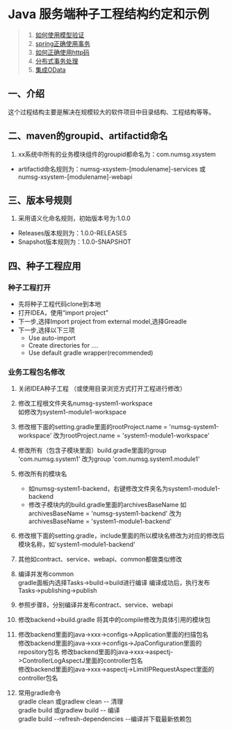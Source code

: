 # Java 服务端种子工程结构约定和示例

> 1. [如何使用模型验证](docs/how-to-use-model-validate.markdown)
> 2. [spring正确使用事务](docs/how-to-use-transactional.markdown)
> 3. [如何正确使用http码](docs/how-to-use-http-status-code.markdown)
> 4. [分布式事务处理](docs/distributed-transactional.markdown)
> 5. [集成OData](docs/handler-odata.markdown)

## 一、介绍
这个过程结构主要是解决在规模较大的软件项目中目录结构、工程结构等等。

## 二、maven的groupid、artifactid命名
1. xx系统中所有的业务模块组件的groupid都命名为：com.numsg.xsystem
* artifactid命名规则为：numsg-xsystem-[modulename]-services 或 numsg-xsystem-[modulename]-webapi  

## 三、版本号规则
1. 采用语义化命名规则，初始版本号为:1.0.0
* Releases版本规则为：1.0.0-RELEASES
* Snapshot版本规则为：1.0.0-SNAPSHOT

## 四、种子工程应用  
### 种子工程打开 
* 先将种子工程代码clone到本地
* 打开IDEA，使用“import project”  
* 下一步,选择Import project from external model,选择Greadle
* 下一步,选择以下三项
    * Use auto-import  
    * Create directories for ....  
    * Use default gradle wrapper(recommended)  
    
### 业务工程包名修改 
1. 关闭IDEA种子工程 （或使用目录浏览方式打开工程进行修改） 
2. 修改工程根文件夹名numsg-system1-workspace  
    如修改为system1-module1-workspace
3. 修改根下面的setting.gradle里面的rootProject.name = 'numsg-system1-workspace'
改为rootProject.name = 'system1-module1-workspace'  
4. 修改所有（包含子模块里面）build.gradle里面的group 'com.numsg.system1'
改为group 'com.numsg.system1.module1'  
5. 修改所有的模块名  
    *  如numsg-system1-backend，右键修改文件夹名为system1-module1-backend
    *  修改子模块内的build.gradle里面的archivesBaseName
      如archivesBaseName = 'numsg-system1-backend'
       改为archivesBaseName = 'system1-module1-backend'  
       
6. 修改根下面的setting.gradle，include里面的所以模块名修改为对应的修改后模块名称，如'system1-module1-backend' 
7. 其他如contract、service、webapi、common都做类似修改    
8. 编译并发布common   
gradle面板内选择Tasks->build->build进行编译
编译成功后，执行发布Tasks->publishing->publish
9. 参照步骤8，分别编译并发布contract、service、webapi
10. 修改backend->build.gradle
将其中的compile修改为具体引用的模块包  
11. 修改backend里面的java->xxx->configs->Application里面的扫描包名  
    修改backend里面的java->xxx->configs->JpaConfiguration里面的repository包名
    修改backend里面的java->xxx->aspectj->ControllerLogAspectJ里面的controller包名  
    修改backend里面的java->xxx->aspectj->LimitIPRequestAspect里面的controller包名

12. 常用gradle命令  
gradle clean  或gradlew  clean          -- 清理  
gradle build  或gradlew  build          -- 编译  
gradle build --refresh-dependencies     --编译并下载最新依赖包  
